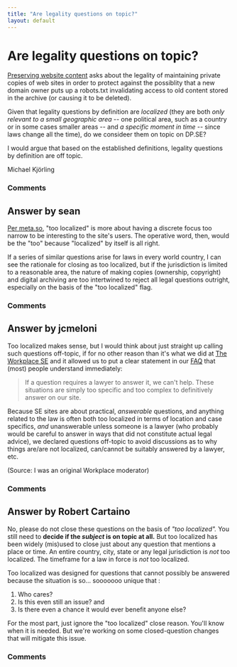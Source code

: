 ```yaml
---
title: "Are legality questions on topic?"
layout: default
---
```

Are legality questions on topic?
=====================
[Preserving website
content](http://digitalpreservation.stackexchange.com/questions/87/preserving-website-content)
asks about the legality of maintaining private copies of web sites in
order to protect against the possiblity that a new domain owner puts up
a robots.txt invalidating access to old content stored in the archive
(or causing it to be deleted).

Given that legality questions by definition are *localized* (they are
both *only relevant to a small geographic area* -- one political area,
such as a country or in some cases smaller areas -- and *a specific
moment in time* -- since laws change all the time), do we consideer them
on topic on DP.SE?

I would argue that based on the established definitions, legality
questions by definition are off topic.

Michael Kjörling

### Comments ###


Answer by sean
----------------
[Per meta.so](http://meta.stackoverflow.com/q/4818/183032), "too
localized" is more about having a discrete focus too narrow to be
interesting to the site's users. The operative word, then, would be the
"too" because "localized" by itself is all right.

If a series of similar questions arise for laws in every world country,
I can see the rationale for closing as too localized, but if the
jurisdiction is limited to a reasonable area, the nature of making
copies (ownership, copyright) and digital archiving are too intertwined
to reject all legal questions outright, especially on the basis of the
"too localized" flag.

### Comments ###

Answer by jcmeloni
----------------
Too localized makes sense, but I would think about just straight up
calling such questions off-topic, if for no other reason than it's what
we did at [The Workplace SE](http://workplace.stackexchange.com/) and it
allowed us to put a clear statement in our
[FAQ](http://workplace.stackexchange.com/faq) that (most) people
understand immediately:

> If a question requires a lawyer to answer it, we can't help. These
> situations are simply too specific and too complex to definitively
> answer on our site.

Because SE sites are about practical, *answerable* questions, and
anything related to the law is often both too localized in terms of
location and case specifics, *and* unanswerable unless someone is a
lawyer (who probably would be careful to answer in ways that did not
constitute actual legal advice), we declared questions off-topic to
avoid discussions as to why things are/are not localized, can/cannot be
suitably answered by a lawyer, etc.

(Source: I was an original Workplace moderator)

### Comments ###

Answer by Robert Cartaino
----------------
No, please do not close these questions on the basis of *"too
localized".* You still need to **decide if the *subject* is on topic at
all.** But too localized has been widely (mis)used to close just about
any question that mentions a place or time. An entire country, city,
state or any legal jurisdiction is *not* too localized. The timeframe
for a law in force is *not* too localized.

Too localized was designed for questions that cannot possibly be
answered because the situation is so… sooooooo unique that :

1.  Who cares?
2.  Is this even still an issue? and
3.  Is there even a chance it would ever benefit anyone else?

For the most part, just ignore the "too localized" close reason. You'll
know when it is needed. But we're working on some closed-question
changes that will mitigate this issue.

### Comments ###

